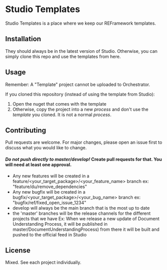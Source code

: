# Studio Templates

Studio Templates is a place where we keep our REFramework templates. 

## Installation

They should always be in the latest version of Studio. 
Otherwise, you can simply clone this repo and use the templates from here.

## Usage

Remember: A "Template" project cannot be uploaded to Orchestrator. 

If you cloned this repository (instead of using the template from Studio):
1. Open the nuget that comes with the template
2. Otherwise, copy the project into a new *process* and don't use the *template* you cloned. It is not a normal *process*.

## Contributing
Pull requests are welcome. For major changes, please open an issue first to discuss what you would like to change.

#### *Do not push directly to master/develop!* Create pull requests for that. You will need at least one approval. 

- Any new features will be created in a feature/<your_target_package>/<your_feature_name> branch ex: "feature/du/remove_dependencies"
- Any new bugfix will be created in a bugfix/<your_target_package>/<your_bug_name> branch ex: "bugfix/ref/fixed_open_issue_1234"
- develop will always be the main branch that is the most up to date
- the 'master' branches will be the release channels for the different projects that we have 
Ex: When we release a new update of Document Understanding Process, it will be published in master/DocumentUnderstandingProcess) from there it will be built and pushed to the official feed in Studio

## License
Mixed. See each project individually.
